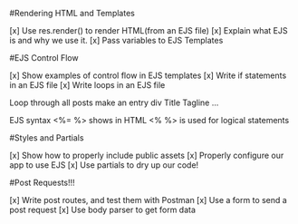#Rendering HTML and Templates

[x] Use res.render() to render HTML(from an EJS file)
[x] Explain what EJS is and why we use it.
[x] Pass variables to EJS Templates

#EJS Control Flow

[x] Show examples of control flow in EJS templates
[x] Write if statements in an EJS file
[x] Write loops in an EJS file

Loop through all posts 
  make an entry div 
    Title
    Tagline
    ...

EJS syntax 
<%= %> shows in HTML
<% %> is used for logical statements

#Styles and Partials

[x] Show how to properly include public assets
[x] Properly configure our app to use EJS
[x] Use partials to dry up our code!

#Post Requests!!!

[x] Write post routes, and test them with Postman
[x] Use a form to send a post request 
[x] Use body parser to get form data



